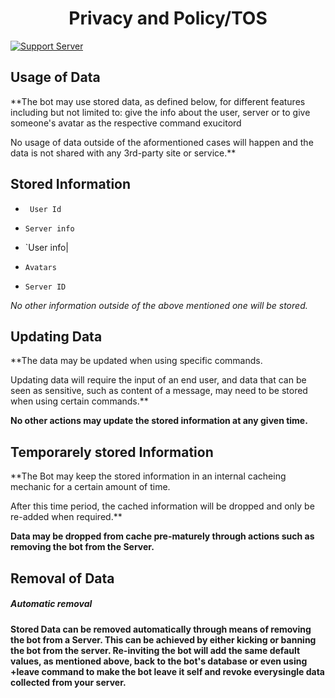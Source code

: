 <h1 align="center"> Privacy and Policy/TOS</h1>

<p align="center">

<a href="https://is.gd/EvolutionSupport"><img alt="Support Server" src="https://img.shields.io/badge/Discord-7289DA?style=for-the-badge&logo=discord&logoColor=white"></a>

</p>

## Usage of Data

**The bot may use stored data, as defined below, for different features including but not limited to: give the info about the user, server or to give someone's avatar as the respective command exucitord

No usage of data outside of the aformentioned cases will happen and the data is not shared with any 3rd-party site or service.**

## Stored Information

- ` User Id`

- `Server info`

- `User info|

- `Avatars`

- `Server ID`

_No other information outside of the above mentioned one will be stored._

## Updating Data

**The data may be updated when using specific commands.

Updating data will require the input of an end user, and data that can be seen as sensitive, such as content of a message, may need to be stored when using certain commands.**

**No other actions may update the stored information at any given time.**

## Temporarely stored Information

**The Bot may keep the stored information in an internal cacheing mechanic for a certain amount of time.

After this time period, the cached information will be dropped and only be re-added when required.**

**Data may be dropped from cache pre-maturely through actions such as removing the bot from the Server.**

## Removal of Data

##### Automatic removal

**Stored Data can be removed automatically through means of removing the bot from a Server. This can be achieved by either kicking or banning the bot from the server. Re-inviting the bot will add the same default values, as mentioned above, back to the bot's database or even using +leave command to make the bot leave it self and revoke everysingle data collected from your server.**
